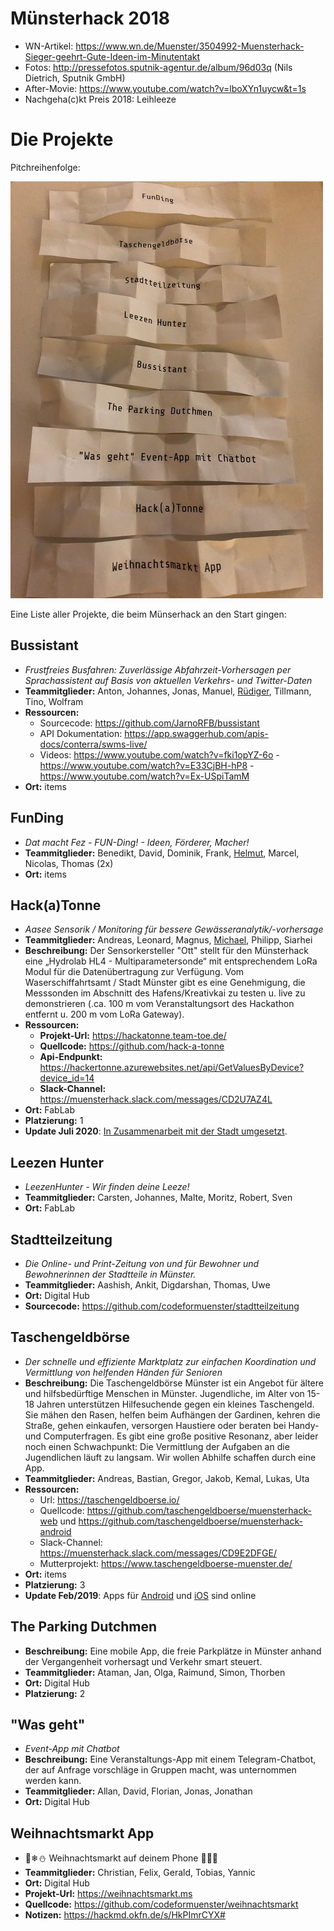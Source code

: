# Münsterhack 2018
* WN-Artikel: https://www.wn.de/Muenster/3504992-Muensterhack-Sieger-geehrt-Gute-Ideen-im-Minutentakt
* Fotos: http://pressefotos.sputnik-agentur.de/album/96d03q (Nils Dietrich, Sputnik GmbH)
* After-Movie: https://www.youtube.com/watch?v=lboXYn1uycw&t=1s
* Nachgeha(c)kt Preis 2018: Leihleeze

# Die Projekte

Pitchreihenfolge:

![Pitchreihenfolge](./images/pitchreihenfolge2018.jpg)

Eine Liste aller Projekte, die beim Münserhack an den Start gingen:


## Bussistant
* _Frustfreies Busfahren: Zuverlässige Abfahrzeit-Vorhersagen per Sprachassistent auf Basis von aktuellen Verkehrs- und Twitter-Daten_
* **Teammitglieder:** Anton, Johannes, Jonas, Manuel, [Rüdiger](https://github.com/JarnoRFB), Tillmann, Tino, Wolfram
* **Ressourcen:**
  * Sourcecode: https://github.com/JarnoRFB/bussistant
  * API Dokumentation: https://app.swaggerhub.com/apis-docs/conterra/swms-live/
  * Videos: https://www.youtube.com/watch?v=fki1opYZ-6o - https://www.youtube.com/watch?v=E33CjBH-hP8 - https://www.youtube.com/watch?v=Ex-USpiTamM
* **Ort:** items

## FunDing
* _Dat macht Fez - FUN-Ding! - Ideen, Förderer, Macher!_
* **Teammitglieder:** Benedikt, David, Dominik, Frank, [Helmut](https://twitter.com/hal1974), Marcel, Nicolas, Thomas (2x)
* **Ort:** items

## Hack(a)Tonne
* _Aasee Sensorik / Monitoring für bessere Gewässeranalytik/-vorhersage_
* **Teammitglieder:** Andreas, Leonard, Magnus, [Michael](https://hansehack.de/#mentoren), Philipp, Siarhei
* **Beschreibung:** Der Sensorkersteller "Ott" stellt für den Münsterhack eine  „Hydrolab HL4 - Multiparametersonde“ mit entsprechendem LoRa Modul für die Datenübertragung zur Verfügung. Vom Waserschiffahrtsamt / Stadt Münster gibt es eine Genehmigung, die Messsonden im Abschnitt des Hafens/Kreativkai zu testen u. live zu demonstrieren (.ca. 100 m vom Veranstaltungsort des Hackathon entfernt u. 200 m vom LoRa Gateway).
* **Ressourcen:**
  * **Projekt-Url:** https://hackatonne.team-toe.de/
  * **Quellcode:** https://github.com/hack-a-tonne
  * **Api-Endpunkt:** https://hackertonne.azurewebsites.net/api/GetValuesByDevice?device_id=14
  * **Slack-Channel:** https://muensterhack.slack.com/messages/CD2U7AZ4L
* **Ort:** FabLab
* **Platzierung:** 1
* **Update Juli 2020**: [In Zusammenarbeit mit der Stadt umgesetzt](https://www.muenster.de/stadt/presseservice/pressemeldungen/web/frontend/index.php?show=1049200).

## Leezen Hunter
* _LeezenHunter - Wir finden deine Leeze!_
* **Teammitglieder:** Carsten, Johannes, Malte, Moritz, Robert, Sven
* **Ort:** FabLab

## Stadtteilzeitung
 * _Die Online- und Print-Zeitung von und für Bewohner und Bewohnerinnen der Stadtteile in Münster._
* **Teammitglieder:** Aashish, Ankit, Digdarshan, Thomas, Uwe
* **Ort:** Digital Hub
* **Sourcecode:** https://github.com/codeformuenster/stadtteilzeitung

## Taschengeldbörse
* _Der schnelle und effiziente Marktplatz zur einfachen Koordination und Vermittlung von helfenden Händen für Senioren_
* **Beschreibung:** Die Taschengeldbörse Münster ist ein Angebot für ältere und hilfsbedürftige Menschen in Münster. Jugendliche, im Alter von 15-18 Jahren unterstützen Hilfesuchende gegen ein kleines Taschengeld. Sie mähen den Rasen, helfen beim Aufhängen der Gardinen, kehren die Straße, gehen einkaufen, versorgen Haustiere oder beraten bei Handy- und Computerfragen. Es gibt eine große positive Resonanz, aber leider noch einen Schwachpunkt: Die Vermittlung der Aufgaben an die Jugendlichen läuft zu langsam. Wir wollen Abhilfe schaffen durch eine App.
* **Teammitglieder:** Andreas, Bastian, Gregor, Jakob, Kemal, Lukas, Uta
* __Ressourcen:__
  * Url: https://taschengeldboerse.io/
  * Quellcode: https://github.com/taschengeldboerse/muensterhack-web
    und https://github.com/taschengeldboerse/muensterhack-android
  * Slack-Channel: https://muensterhack.slack.com/messages/CD9E2DFGE/
  * Mutterprojekt: https://www.taschengeldboerse-muenster.de/
* **Ort:** items
* **Platzierung:** 3
* **Update Feb/2019**: Apps für [Android](https://play.google.com/store/apps/details?id=com.companyname.tabmuenster) und [iOS](https://itunes.apple.com/de/app/id1451397367) sind online

## The Parking Dutchmen
* **Beschreibung:** Eine mobile App, die freie Parkplätze in Münster anhand der Vergangenheit vorhersagt und Verkehr smart steuert.
* **Teammitglieder:** Ataman, Jan, Olga, Raimund, Simon, Thorben
* **Ort:** Digital Hub
* **Platzierung:** 2


## "Was geht"
* *Event-App mit Chatbot*
* **Beschreibung:**	Eine Veranstaltungs-App mit einem Telegram-Chatbot, der auf Anfrage vorschläge in Gruppen macht, was unternommen werden kann.
* **Teammitglieder:** Allan, David, Florian, Jonas, Jonathan
* **Ort:** Digital Hub


## Weihnachtsmarkt App
* 🎄❄⛄ Weihnachtsmarkt auf deinem Phone 🔔🎅🎁
* **Teammitglieder:** Christian, Felix, Gerald, Tobias, Yannic
* **Ort:** Digital Hub
* **Projekt-Url:** https://weihnachtsmarkt.ms
* **Quellcode:** https://github.com/codeformuenster/weihnachtsmarkt
* **Notizen:** https://hackmd.okfn.de/s/HkPImrCYX#
